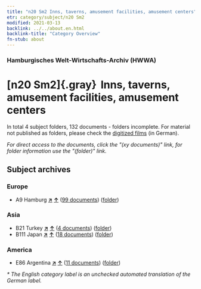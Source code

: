 ```yaml
---
title: "n20 Sm2 Inns, taverns, amusement facilities, amusement centers"
etr: category/subject/n20 Sm2
modified: 2021-03-13
backlink: ../../about.en.html
backlink-title: "Category Overview"
fn-stub: about
---
```


### Hamburgisches Welt-Wirtschafts-Archiv (HWWA)
# [n20 Sm2]{.gray}&#8201; Inns, taverns, amusement facilities, amusement centers&#160; 





In total 4 subject folders, 132 documents - folders incomplete.
For material not published as folders, please check the [digitized films](/film/h1_sh) (in German).

_For direct access to the documents, click the "(xy documents)" link, for folder information use the "(folder)" link._

## Subject archives



### Europe

- A9 Hamburg [**&nearr;**](../../../geo/i/140905/about.en.html "Hamburg (all folders)") [**&uarr;**](../../../geo/about.en.html#A9 "Country category system") (<a href="https://pm20.zbw.eu/dfgview/sh/140905,145292" title="about: Hamburg : Inns, taverns, amusement facilities, amusement centers" target="_blank">99 documents</a>) ([folder](../../../../folder/sh/1409xx/140905/1452xx/145292/about.en.html))

### Asia

- B21 Turkey [**&nearr;**](../../../geo/i/141111/about.en.html "Turkey (all folders)") [**&uarr;**](../../../geo/about.en.html#B21 "Country category system") (<a href="https://pm20.zbw.eu/dfgview/sh/141111,145292" title="about: Turkey : Inns, taverns, amusement facilities, amusement centers" target="_blank">4 documents</a>) ([folder](../../../../folder/sh/1411xx/141111/1452xx/145292/about.en.html))
- B111 Japan [**&nearr;**](../../../geo/i/141272/about.en.html "Japan (all folders)") [**&uarr;**](../../../geo/about.en.html#B111 "Country category system") (<a href="https://pm20.zbw.eu/dfgview/sh/141272,145292" title="about: Japan : Inns, taverns, amusement facilities, amusement centers" target="_blank">18 documents</a>) ([folder](../../../../folder/sh/1412xx/141272/1452xx/145292/about.en.html))

### America

- E86 Argentina [**&nearr;**](../../../geo/i/141692/about.en.html "Argentina (all folders)") [**&uarr;**](../../../geo/about.en.html#E86 "Country category system") (<a href="https://pm20.zbw.eu/dfgview/sh/141692,145292" title="about: Argentina : Inns, taverns, amusement facilities, amusement centers" target="_blank">11 documents</a>) ([folder](../../../../folder/sh/1416xx/141692/1452xx/145292/about.en.html))


_* The English category label is an unchecked automated translation of the German label._

